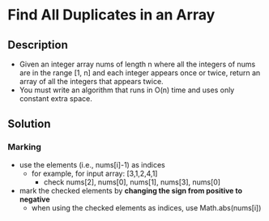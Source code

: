 # Find All Duplicates in an Array

## Description

* Given an integer array nums of length n where all the integers of nums are in the range [1, n] and each integer appears once or twice, return an array of all the integers that appears twice.
* You must write an algorithm that runs in O(n) time and uses only constant extra space.

## Solution

### Marking

* use the elements (i.e., nums[i]-1) as indices
  * for example, for input array: [3,1,2,4,1]
    * check nums[2], nums[0], nums[1], nums[3], nums[0]
* mark the checked elements by **changing the sign from positive to negative**
  * when using the checked elements as indices, use Math.abs(nums[i])
  